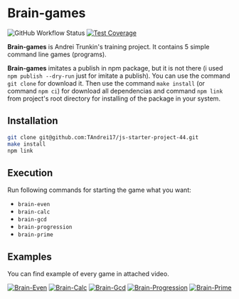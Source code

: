 # Brain-games

![GitHub Workflow Status](https://img.shields.io/github/actions/workflow/status/TAndrei17/js-starter-project-44/hexlet-check.yml?label=hexlet-check)
[![Test Coverage](https://api.codeclimate.com/v1/badges/d230cbd47d78747795c2/test_coverage)](https://codeclimate.com/github/TAndrei17/js-starter-project-44/test_coverage)

**Brain-games** is Andrei Trunkin's training project. It contains 5 simple command line games (programs).

**Brain-games** imitates a publish in npm package, but it is not there (i used `npm publish --dry-run` just for imitate a publish). You can use the command `git clone` for download it. Then use the command `make install` (or command `npm ci`) for download all dependencias and command `npm link` from project's root directory for installing of the package in your system.

## Installation

```sh
git clone git@github.com:TAndrei17/js-starter-project-44.git
make install
npm link
```

## Execution

Run following commands for starting the game what you want:

- `brain-even`
- `brain-calc`
- `brain-gcd`
- `brain-progression`
- `brain-prime`

## Examples

You can find example of every game in attached video.

[![Brain-Even](https://asciinema.org/a/ki5bTSguoIu4gg6iRe8xJm2Jx.svg)](https://asciinema.org/a/ki5bTSguoIu4gg6iRe8xJm2Jx)
[![Brain-Calc](https://asciinema.org/a/Ui9qEZDcl8Katozd4WOX3bdtP.svg)](https://asciinema.org/a/Ui9qEZDcl8Katozd4WOX3bdtP)
[![Brain-Gcd](https://asciinema.org/a/4jJgRdl5ciETY10k21RnLWj6o.svg)](https://asciinema.org/a/4jJgRdl5ciETY10k21RnLWj6o)
[![Brain-Progression](https://asciinema.org/a/PVYIbofRx9nhkzRuLnG7I7tCa.svg)](https://asciinema.org/a/PVYIbofRx9nhkzRuLnG7I7tCa)
[![Brain-Prime](https://asciinema.org/a/bgdxOx1A7SKNjDMiivkysxeGR.svg)](https://asciinema.org/a/bgdxOx1A7SKNjDMiivkysxeGR)
